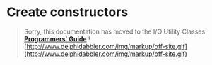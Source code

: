# Create constructors #

> Sorry, this documentation has moved to the I/O Utility Classes **[Programmers' Guide](http://wiki.delphidabbler.com/index.php/Docs/TPJPipeCreate)** ![http://www.delphidabbler.com/img/markup/off-site.gif](http://www.delphidabbler.com/img/markup/off-site.gif)
